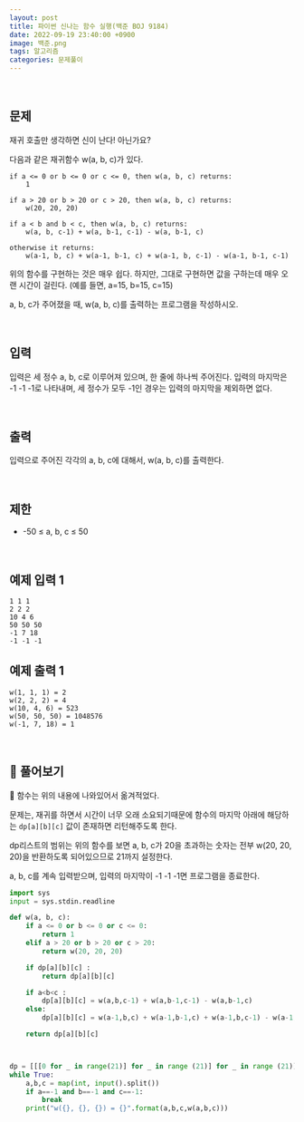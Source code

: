 ```yaml
---
layout: post
title: 파이썬 신나는 함수 실행(백준 BOJ 9184) 
date: 2022-09-19 23:40:00 +0900
image: 백준.png
tags: 알고리즘
categories: 문제풀이
---
```


<br>

## 문제

재귀 호출만 생각하면 신이 난다! 아닌가요?

다음과 같은 재귀함수 w(a, b, c)가 있다.

```
if a <= 0 or b <= 0 or c <= 0, then w(a, b, c) returns:
    1

if a > 20 or b > 20 or c > 20, then w(a, b, c) returns:
    w(20, 20, 20)

if a < b and b < c, then w(a, b, c) returns:
    w(a, b, c-1) + w(a, b-1, c-1) - w(a, b-1, c)

otherwise it returns:
    w(a-1, b, c) + w(a-1, b-1, c) + w(a-1, b, c-1) - w(a-1, b-1, c-1)
```

위의 함수를 구현하는 것은 매우 쉽다. 하지만, 그대로 구현하면 값을 구하는데 매우 오랜 시간이 걸린다. (예를 들면, a=15, b=15, c=15)

a, b, c가 주어졌을 때, w(a, b, c)를 출력하는 프로그램을 작성하시오.

<br>

## 입력

입력은 세 정수 a, b, c로 이루어져 있으며, 한 줄에 하나씩 주어진다. 입력의 마지막은 -1 -1 -1로 나타내며, 세 정수가 모두 -1인 경우는 입력의 마지막을 제외하면 없다.

<br>

## 출력

입력으로 주어진 각각의 a, b, c에 대해서, w(a, b, c)를 출력한다.

<br>

## 제한

- -50 ≤ a, b, c ≤ 50

<br>

## 예제 입력 1 

```
1 1 1
2 2 2
10 4 6
50 50 50
-1 7 18
-1 -1 -1
```

## 예제 출력 1

```
w(1, 1, 1) = 2
w(2, 2, 2) = 4
w(10, 4, 6) = 523
w(50, 50, 50) = 1048576
w(-1, 7, 18) = 1
```

<br>

## 📝 풀어보기

📌 함수는 위의 내용에 나와있어서 옮겨적었다.

문제는, 재귀를 하면서 시간이 너무 오래 소요되기때문에 함수의 마지막 아래에 해당하는  `dp[a][b][c]` 값이 존재하면 리턴해주도록 한다.

dp리스트의 범위는 위의 함수를 보면 a, b, c가 20을 초과하는 숫자는 전부 w(20, 20, 20)을 반환하도록 되어있으므로 21까지 설정한다.

a, b, c를 계속 입력받으며, 입력의 마지막이 -1 -1 -1면 프로그램을 종료한다.

``` python
import sys
input = sys.stdin.readline

def w(a, b, c):
    if a <= 0 or b <= 0 or c <= 0:
        return 1
    elif a > 20 or b > 20 or c > 20:
        return w(20, 20, 20)

    if dp[a][b][c] :
        return dp[a][b][c]

    if a<b<c :
        dp[a][b][c] = w(a,b,c-1) + w(a,b-1,c-1) - w(a,b-1,c)
    else:
        dp[a][b][c] = w(a-1,b,c) + w(a-1,b-1,c) + w(a-1,b,c-1) - w(a-1,b-1,c-1)

    return dp[a][b][c]



dp = [[[0 for _ in range(21)] for _ in range (21)] for _ in range (21)]
while True:
    a,b,c = map(int, input().split())
    if a==-1 and b==-1 and c==-1:
        break
    print("w({}, {}, {}) = {}".format(a,b,c,w(a,b,c)))

```
